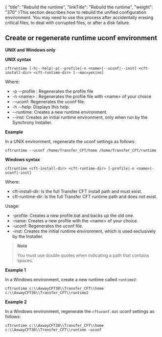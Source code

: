 {
    "title": "Rebuild the runtime",
    "linkTitle": "Rebuild the runtime",
    "weight": "370"
}This section describes how to rebuild the unified configuration environment. You may need to use this process after accidentally erasing critical files, to deal with corrupted files, or after a disk failure.

<span id="Create_regenerate_runtime_uconf"></span>

## Create or regenerate runtime uconf environment

**UNIX and Windows only**

******UNIX syntax******

`cftruntime [-h|--help|-p|--profile|-n <name>|--uconf|--inst] <cft-install-dir> <cft-runtime-dir> [--mac=yes|no]`

Where:

- -p --profile : Regenerates the profile file
- -n &lt;name> : Regenerates the profile file with &lt;name> of your choice
- --uconf: Regenerates the uconf file.
- -h --help: Displays this help.
- --runtime: Creates a new runtime environment.
- --inst: Creates an initial runtime environment, only when run by the Synchrony Installer.

******Example******

In a UNIX environment, regenerate the uconf settings as follows:

```
cftruntime --uconf /home/Transfer_CFT/home /home/Transfer_CFT/runtime
```

******Windows syntax******

`cftruntime <cft-install-dir> <cft-runtime-dir> [-profile|-n <name>|-uconf|-inst]`

Where:

- cft-install-dir: Is the full Transfer CFT install path and must exist.
- cft-runtime-dir: Is the full Transfer CFT runtime path and does not exist.

Usage:

- -profile: Creates a new profile.bat and backs up the old one.
- -name: Creates a new profile with the &lt;name> of your choice.
- -uconf: Regenerates the uconf file.
- -inst: Creates the initial runtime environment, which is used exclusively by the Installer.

> **Note**
>
> You must use double quotes when indicating a path that contains spaces.

******Example 1******

In a Windows environment, create a new runtime called `runtime2`:

```
cftruntime c:\\AxwayCFT38\\Transfer_CFT\\home c:\\AxwayCFT36\\Transfer_CFT\\runtime2
```

******Example 2******

In a Windows environment, regenerate the `cftuconf.dat` uconf settings as follows:

```
cftruntime c:\\AxwayCFT38\\Transfer_CFT\\home c:\\AxwayCFT36\\Transfer_CFT\\runtime –uconf
```
